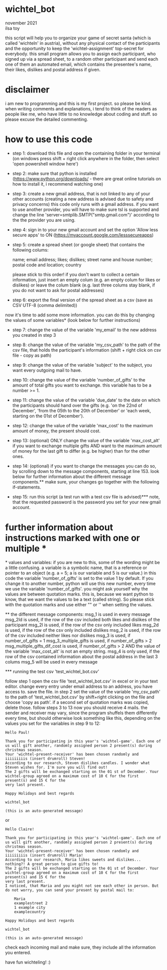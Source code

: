 # wichtel_bot
november 2021\
ilsa toy

this script will help you to organize your game of secret santa (which is called 'wichteln' in austria), without any physical contact of the participants and the opportunity to keep the 'wichtel-assignment' top-secret for everybody. this small program allows you to assign each participant, who signed up via a spread sheet, to a random other participant and send each one of them an automated email, which contains the presentee's name, their likes, dislikes and postal address if given.


# disclaimer
i am new to programming and this is my first project. so please be kind.
when writing comments and explanations, i tend to think of the readers as people like me, who have little to no knowledge about coding and stuff. so please excuse the detailed commenting.

# how to use this code

* step 1: download this file and open the containing folder in your terminal (on windows press shift + right click anywhere in the folder, then select 'open powershell window here')

* step 2: make sure that python is installed (https://www.python.org/downloads/ - there are great online tutorials on how to install it, i recommend watching one)

* step 3: create a new gmail address, that is not linked to any of your other accounts (creating a new address is advised due to safety and privacy concerns) this code only runs with a gmail address. if you want to use another provider, you will have to make sure tsl is supported and change the line 'server=smtplib.SMTP("smtp.gmail.com")' according to the the provider you are using.

* step 4: sign in to your new gmail account and set the option 'Allow less secure apps' to ON (https://myaccount.google.com/lesssecureapps)

* step 5: create a spread sheet (or google sheet) that contains the following colums:

	name; email address; likes; dislikes; street name and house number; postal code and location; country

	please stick to this order! if you don't want to collect a certain information, just insert an empty colum (e.g. an empty colum for likes or dislikes) or 	leave the colum blank (e.g. last three colums stay blank, if you do not want to ask for postal addresses) 

* step 6: export the final version of the spread sheet as a csv (save as CSV UTF-8 (comma delimited))

now it's time to add some more information. you can do this by changing the values of some variables* (look below for further
instructions)

* step 7: change the value of the variable 'my_email' to the new address you created in step 3

* step 8: change the value of the variable 'my_csv_path' to the path of the csv file, that holds the participant's information (shift + right click on csv file - copy as path)

* step 9: change the value of the variable 'subject' to the subject, you want every outgoing mail to have.

* step 10: change the value of the variable 'number_of_gifts' to the amount of total gifts you want to exchange. this variable has to be a number >= 1.

* step 11: change the value of the variable 'due_date' to the date on which the participants should hand over the gifts (e.g. 'on the 22nd of December', 'from the 05th to the 20th of December' or 'each week, starting on the 01st of December').

* step 12: change the value of the variable 'max_cost' to the maximum amount of money, the present should cost.

* step 13: (optional) ONLY change the value of the variable 'max_cost_alt' if you want to exchange multiple gifts AND want to the maximum amount of money for the last gift to differ (e.g. be higher) than for the other ones.

* step 14: (optional) if you want to change the messages you can do so, by scrolling down to the message components, starting at line 153. look below for further information about the different message components.** make sure, your changes go together with the following if-statements.

* step 15: run this script (a test run with a test csv file is advised)***
	note, that the requested password is the password you set for your new gmail account.


# further information about instructions marked with one or multiple *

\* values and variables:
if you are new to this, some of the wording might be a little confusing. a variable is a symbolic name, that is a reference or pointer to an object (e.g. a = 5; a is our variable and 5 is our value.)
in this code the variable 'number_of_gifts' is set to the value 1 by default. If you change it to another number, python will use this new number, every time we use the variable 'number_of_gifts'.
you might ask yourself why the values are between quotation marks. this is, because we want python to know, that we want the values to be a text (called string). So please stick with the quotation marks and use either "" or '' when setting the values.

\** the different message components:
msg_1				is used in every message
msg_2ld			is used, if the row of the csv included both likes and dislikes of the participant
msg_2l			is used, if the row of the csv only included likes
msg_2d			is used, if the row of the csv only included dislikes
msg_2				is used, if the row of the csv included neither likes nor dislikes
msg_3				is used, if number_of_gifts = 1
msg_3_multiple_gifts		is used, if number_of_gifts > 2
msg_multiple_gifts_dif_cost	is used, if number_of_gifts > 2 AND the value of the variable 'max_cost_alt' is not an empty string.
msg_4				is only used, if the row of the csv contained information about the postal address in the last 3 colums
msg_5				will be used in every message

\*** running the test csv 'test_wichtel_bot.csv'

follow step 1
open the csv file 'test_wichtel_bot.csv' in excel or in your text editor. change every entry under email address to an address, you
have access to. save the file. 
in step 2 set the value of the variable 'my_csv_path' to the path of 'test_wichtel_bot.csv' by shift+right clicking on the file
and choose 'copy as path'. if a second set of quotation marks was copied, delete those.
follow steps 3 to 13
now you should receive 4 mails. the sender and receiver may vary, since the program shuffels them differently every time, but should otherwise
look something like this, depending on the values you set for the variables in step 9 to 12:

	Hello Paul!

	Thank you for participating in this year's 'wichtel-game'. Each one of us will gift another, randomly assigned person 2 present(s) during christmas season.
	Your 'wichtel-present-receiver' has been chosen randomly and iiiiiiiiis (insert drumroll) Steven!
	According to our research, Steven dislikes candles. I wonder what Steven wishes for. I'm sure you will find out!
	The 2 gifts will be exchanged starting on the 01 st of December. Your wichtel-group agreed on a maximum cost of 10 € for the first present(s) and 15 € for the
	very last present.

	Happy Holidays and best regards

	wichtel_bot

	(this is an auto-generated message)

or

	Hello Claire!
	
	Thank you for participating in this year's 'wichtel-game'. Each one of us will gift another, randomly assigned person 2 present(s) during christmas season.
	Your 'wichtel-present-receiver' has been chosen randomly and iiiiiiiiis (insert drumroll) Maria!
	According to our research, Maria likes sweets and dislikes... nothing?! A great person to give gifts to!
	The 2 gifts will be exchanged starting on the 01 st of December. Your wichtel-group agreed on a maximum cost of 10 € for the first present(s) and 15 € for the
	very last present.
	I noticed, that Maria and you might not see each other in person. But do not worry, you can send your present by postal mail to:
       
	    Maria
	    examplestreet 2
	    1 example city
	    examplecountry

	Happy Holidays and best regards
	
	wichtel_bot
	
	(this is an auto-generated message)

check each incoming mail and make sure, they include all the information you entered.

have fun wichteling! :)
